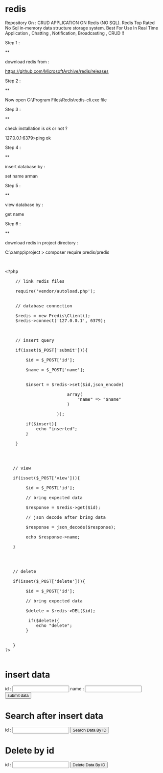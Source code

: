 # redis
Repository On : CRUD APPLICATION ON Redis (NO SQL).  Redis Top Rated No Sql in-memory data structure storage system. Best For Use In Real Time Application , Chatting , Notification, Broadcasting , CRUD !!


Step 1 :

**

download redis from :

https://github.com/MicrosoftArchive/redis/releases


Step 2 :

**

Now open C:\Program Files\Redis\redis-cli.exe file


Step 3 :

**

check installation is ok or not ?

127.0.0.1:6379>ping ok



Step 4 :

**

insert database by :

set name arman


Step 5 :

**

view database by :

get name


Step 6 :

**



download redis in project directory :

C:\xampp\project > composer require predis/predis

<xmp>


<?php 

	// link redis files
	
	require('vendor/autoload.php');


	// database connection

	$redis = new Predis\Client(); 
	$redis->connect('127.0.0.1', 6379); 
    


	// insert query 

	if(isset($_POST['submit'])){

		$id = $_POST['id'];

		$name = $_POST['name'];


	    $insert = $redis->set($id,json_encode(

						array(
							"name" => "$name"
						)
									   
					));

	    if($insert){
	    	echo "inserted";
	    }

	}




   // view

   if(isset($_POST['view'])){

   		$id = $_POST['id'];

   		// bring expected data

   		$response = $redis->get($id);

   		// json decode after bring data

   		$response = json_decode($response);

   		echo $response->name;
 
   }




   // delete

   if(isset($_POST['delete'])){

   		$id = $_POST['id'];

   		// bring expected data

   		$delete = $redis->DEL($id);

   		 if($delete){
	    	echo "delete";
	    }
	 
 
   }
?>

</xmp>

<h1> insert data </h1>


<form method="post">
	id : <input type="text" name="id">
	name : <input type="text" name="name">
	<input type="submit" name="submit" value="submit data"> 
</form>




<h1>Search after insert data </h1>

<form method="post">
	id : <input type="text" name="id">
	<input type="submit" name="view" value="Search Data By ID"> 
</form>



<h1>Delete by id </h1>

<form method="post">
	id : <input type="text" name="id">
	<input type="submit" name="delete" value="Delete Data By ID"> 
</form>
